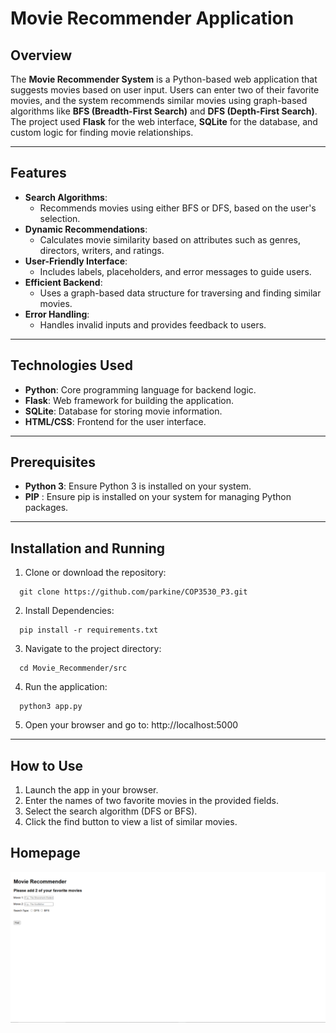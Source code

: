 # Movie Recommender Application

## Overview

The **Movie Recommender System** is a Python-based web application that suggests movies based on user input. Users can enter two of their favorite movies, and the system recommends similar movies using graph-based algorithms like **BFS (Breadth-First Search)** and **DFS (Depth-First Search)**. The project used **Flask** for the web interface, **SQLite** for the database, and custom logic for finding movie relationships. 


---

## Features

- **Search Algorithms**:
  - Recommends movies using either BFS or DFS, based on the user's selection.
- **Dynamic Recommendations**:
  - Calculates movie similarity based on attributes such as genres, directors, writers, and ratings.
- **User-Friendly Interface**:
  - Includes labels, placeholders, and error messages to guide users.
- **Efficient Backend**:
  - Uses a graph-based data structure for traversing and finding similar movies.
- **Error Handling**:
  - Handles invalid inputs and provides feedback to users.

---

## Technologies Used

- **Python**: Core programming language for backend logic.
- **Flask**: Web framework for building the application.
- **SQLite**: Database for storing movie information.
- **HTML/CSS**: Frontend for the user interface.

---

## Prerequisites

- **Python 3**: Ensure Python 3 is installed on your system.
- **PIP** : Ensure pip is installed on your system for managing Python packages.

---

## Installation and Running

1. Clone or download the repository:
```
  git clone https://github.com/parkine/COP3530_P3.git
```
2. Install Dependencies:
```
  pip install -r requirements.txt
```
3. Navigate to the project directory:
```
  cd Movie_Recommender/src
```
4. Run the application:
```
  python3 app.py
```
5. Open your browser and go to: http://localhost:5000

---

## How to Use
1. Launch the app in your browser.
2. Enter the names of two favorite movies in the provided fields.
3. Select the search algorithm (DFS or BFS).
4. Click the find button to view a list of similar movies.

## Homepage
![alt text](homepage.png)